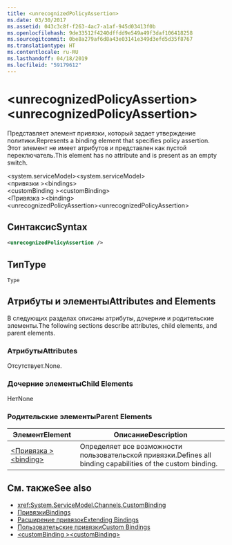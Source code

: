 ```yaml
---
title: <unrecognizedPolicyAssertion>
ms.date: 03/30/2017
ms.assetid: 043c3c8f-f263-4ac7-a1af-945d03413f0b
ms.openlocfilehash: 9de33512f4240dffdd9e549a49f3daf106418258
ms.sourcegitcommit: 0be8a279af6d8a43e03141e349d3efd5d35f8767
ms.translationtype: HT
ms.contentlocale: ru-RU
ms.lasthandoff: 04/18/2019
ms.locfileid: "59179612"
---
```

# <a name="unrecognizedpolicyassertion"></a><span data-ttu-id="9a084-101">\<unrecognizedPolicyAssertion></span><span class="sxs-lookup"><span data-stu-id="9a084-101">\<unrecognizedPolicyAssertion></span></span>
<span data-ttu-id="9a084-102">Представляет элемент привязки, который задает утверждение политики.</span><span class="sxs-lookup"><span data-stu-id="9a084-102">Represents a binding element that specifies policy assertion.</span></span> <span data-ttu-id="9a084-103">Этот элемент не имеет атрибутов и представлен как пустой переключатель.</span><span class="sxs-lookup"><span data-stu-id="9a084-103">This element has no attribute and is present as an empty switch.</span></span>  
  
 <span data-ttu-id="9a084-104">\<system.serviceModel></span><span class="sxs-lookup"><span data-stu-id="9a084-104">\<system.serviceModel></span></span>  
<span data-ttu-id="9a084-105">\<привязки ></span><span class="sxs-lookup"><span data-stu-id="9a084-105">\<bindings></span></span>  
<span data-ttu-id="9a084-106">\<customBinding ></span><span class="sxs-lookup"><span data-stu-id="9a084-106">\<customBinding></span></span>  
<span data-ttu-id="9a084-107">\<Привязка ></span><span class="sxs-lookup"><span data-stu-id="9a084-107">\<binding></span></span>  
<span data-ttu-id="9a084-108">\<unrecognizedPolicyAssertion></span><span class="sxs-lookup"><span data-stu-id="9a084-108">\<unrecognizedPolicyAssertion></span></span>  
  
## <a name="syntax"></a><span data-ttu-id="9a084-109">Синтаксис</span><span class="sxs-lookup"><span data-stu-id="9a084-109">Syntax</span></span>  
  
```xml  
<unrecognizedPolicyAssertion />
```  
  
## <a name="type"></a><span data-ttu-id="9a084-110">Тип</span><span class="sxs-lookup"><span data-stu-id="9a084-110">Type</span></span>  
 `Type`  
  
## <a name="attributes-and-elements"></a><span data-ttu-id="9a084-111">Атрибуты и элементы</span><span class="sxs-lookup"><span data-stu-id="9a084-111">Attributes and Elements</span></span>  
 <span data-ttu-id="9a084-112">В следующих разделах описаны атрибуты, дочерние и родительские элементы.</span><span class="sxs-lookup"><span data-stu-id="9a084-112">The following sections describe attributes, child elements, and parent elements.</span></span>  
  
### <a name="attributes"></a><span data-ttu-id="9a084-113">Атрибуты</span><span class="sxs-lookup"><span data-stu-id="9a084-113">Attributes</span></span>  
 <span data-ttu-id="9a084-114">Отсутствует.</span><span class="sxs-lookup"><span data-stu-id="9a084-114">None.</span></span>  
  
### <a name="child-elements"></a><span data-ttu-id="9a084-115">Дочерние элементы</span><span class="sxs-lookup"><span data-stu-id="9a084-115">Child Elements</span></span>  
 <span data-ttu-id="9a084-116">Нет</span><span class="sxs-lookup"><span data-stu-id="9a084-116">None</span></span>  
  
### <a name="parent-elements"></a><span data-ttu-id="9a084-117">Родительские элементы</span><span class="sxs-lookup"><span data-stu-id="9a084-117">Parent Elements</span></span>  
  
|<span data-ttu-id="9a084-118">Элемент</span><span class="sxs-lookup"><span data-stu-id="9a084-118">Element</span></span>|<span data-ttu-id="9a084-119">Описание</span><span class="sxs-lookup"><span data-stu-id="9a084-119">Description</span></span>|  
|-------------|-----------------|  
|[<span data-ttu-id="9a084-120">\<Привязка ></span><span class="sxs-lookup"><span data-stu-id="9a084-120">\<binding></span></span>](../../../../../docs/framework/misc/binding.md)|<span data-ttu-id="9a084-121">Определяет все возможности пользовательской привязки.</span><span class="sxs-lookup"><span data-stu-id="9a084-121">Defines all binding capabilities of the custom binding.</span></span>|  
  
## <a name="see-also"></a><span data-ttu-id="9a084-122">См. также</span><span class="sxs-lookup"><span data-stu-id="9a084-122">See also</span></span>

- <xref:System.ServiceModel.Channels.CustomBinding>
- [<span data-ttu-id="9a084-123">Привязки</span><span class="sxs-lookup"><span data-stu-id="9a084-123">Bindings</span></span>](../../../../../docs/framework/wcf/bindings.md)
- [<span data-ttu-id="9a084-124">Расширение привязок</span><span class="sxs-lookup"><span data-stu-id="9a084-124">Extending Bindings</span></span>](../../../../../docs/framework/wcf/extending/extending-bindings.md)
- [<span data-ttu-id="9a084-125">Пользовательские привязки</span><span class="sxs-lookup"><span data-stu-id="9a084-125">Custom Bindings</span></span>](../../../../../docs/framework/wcf/extending/custom-bindings.md)
- [<span data-ttu-id="9a084-126">\<customBinding ></span><span class="sxs-lookup"><span data-stu-id="9a084-126">\<customBinding></span></span>](../../../../../docs/framework/configure-apps/file-schema/wcf/custombinding.md)
